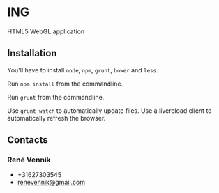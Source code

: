ING
===

HTML5 WebGL application

Installation
------------

You'll have to install `node`, `npm`, `grunt`, `bower` and `less`.

Run `npm install` from the commandline.

Run `grunt` from the commandline.

Use `grunt watch` to automatically update files. Use a livereload client to automatically refresh the browser.

Contacts
--------

### René Vennik
* +31627303545
* renevennik@gmail.com
